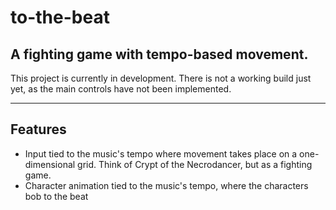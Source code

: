 # to-the-beat
A fighting game with tempo-based movement.
---

This project is currently in development. There is not a working build just
yet, as the main controls have not been implemented.

---
## Features
* Input tied to the music's tempo where movement takes place on a 
one-dimensional grid. Think of Crypt of the Necrodancer, but as a fighting game.
* Character animation tied to the music's tempo, where the characters bob to the beat
